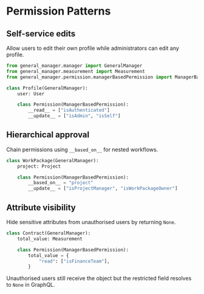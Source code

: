 # Permission Patterns

## Self-service edits

Allow users to edit their own profile while administrators can edit any profile.

```python
from general_manager.manager import GeneralManager
from general_manager.measurement import Measurement
from general_manager.permission.managerBasedPermission import ManagerBasedPermission

class Profile(GeneralManager):
    user: User

    class Permission(ManagerBasedPermission):
        __read__ = ["isAuthenticated"]
        __update__ = ["isAdmin", "isSelf"]
```

## Hierarchical approval

Chain permissions using `__based_on__` for nested workflows.

```python
class WorkPackage(GeneralManager):
    project: Project

    class Permission(ManagerBasedPermission):
        __based_on__ = "project"
        __update__ = ["isProjectManager", "isWorkPackageOwner"]
```

## Attribute visibility

Hide sensitive attributes from unauthorised users by returning `None`.

```python
class Contract(GeneralManager):
    total_value: Measurement

    class Permission(ManagerBasedPermission):
        total_value = {
            "read": ["isFinanceTeam"],
        }
```

Unauthorised users still receive the object but the restricted field resolves to `None` in GraphQL.
